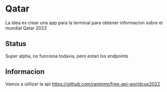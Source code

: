 # Qatar

La idea es crear una app para la terminal para obtener informacion sobre el mundial Qatar 2022

## Status
Super alpha, no funciona todavia, pero estan los endpoints

## Informacion
Vamos a utilizar la api https://github.com/raminmr/free-api-worldcup2022


